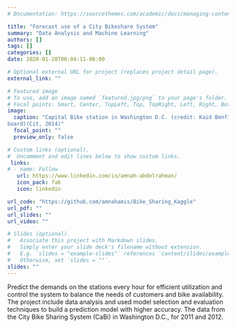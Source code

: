 ```yaml
---
# Documentation: https://sourcethemes.com/academic/docs/managing-content/

title: "Forecast use of a City Bikeshare System"
summary: "Data Analysis and Machine Learning"
authors: []
tags: []
categories: []
date: 2020-01-28T06:04:11-06:00

# Optional external URL for project (replaces project detail page).
external_link: ""

# Featured image
# To use, add an image named `featured.jpg/png` to your page's folder.
# Focal points: Smart, Center, TopLeft, Top, TopRight, Left, Right, BottomLeft, Bottom, BottomRight.
image:
  caption: "Capital Bike station in Washington D.C. (credit: Kaid Benfield’s Blog on NRDC Switch-
board)(Cit, 2014)"
  focal_point: ""
  preview_only: false

# Custom links (optional).
#  Uncomment and edit lines below to show custom links.
 links:
# - name: Follow
   url: https://www.linkedin.com/in/amnah-abdelrahman/
   icon_pack: fab
   icon: linkedin

url_code: "https://github.com/amnahamis/Bike_Sharing_Kaggle"
url_pdf: ""
url_slides: ""
url_video: ""

# Slides (optional).
#   Associate this project with Markdown slides.
#   Simply enter your slide deck's filename without extension.
#   E.g. `slides = "example-slides"` references `content/slides/example-slides.md`.
#   Otherwise, set `slides = ""`.
slides: ""
---
```

Predict the demands on the stations every hour for efficient utilization and control the system to balance the needs of customers and bike availability. The project include data analysis and used model selection and evaluation techniques to build a prediction model with higher accuracy. The data from the City Bike Sharing System (CaBi) in Washington D.C., for 2011 and 2012.
